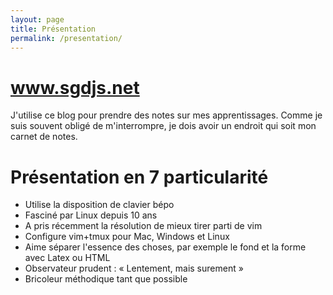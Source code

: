 ```yaml
---
layout: page
title: Présentation
permalink: /presentation/
---
```


# www.sgdjs.net

J'utilise ce blog pour prendre des notes sur mes apprentissages. Comme
je suis souvent obligé de m'interrompre, je dois  avoir un endroit qui
soit mon carnet de notes.

# Présentation en 7 particularité

* Utilise la disposition de clavier bépo
* Fasciné par Linux depuis 10 ans 
* A pris récemment la résolution de mieux tirer parti de vim
* Configure vim+tmux pour Mac, Windows et Linux
* Aime séparer l'essence des choses, par exemple le fond et la forme
  avec Latex ou HTML 
* Observateur prudent : « Lentement, mais surement »
* Bricoleur méthodique tant que possible
